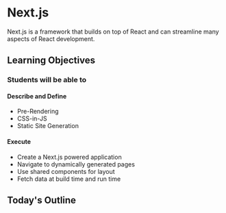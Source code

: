 # Next.js

Next.js is a framework that builds on top of React and can streamline many aspects of React development.

## Learning Objectives

### Students will be able to

#### Describe and Define

- Pre-Rendering
- CSS-in-JS
- Static Site Generation

#### Execute

- Create a Next.js powered application
- Navigate to dynamically generated pages
- Use shared components for layout
- Fetch data at build time and run time

## Today's Outline

<!-- To Be Completed By Instructor -->
